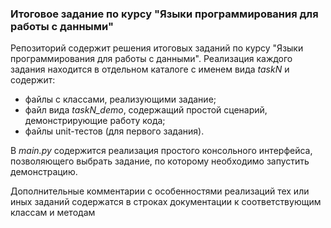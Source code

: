 ### Итоговое задание по курсу "Языки программирования для работы с данными"
Репозиторий содержит решения итоговых заданий по курсу "Языки программирования 
для работы с данными". Реализация каждого задания находится в отдельном каталоге с 
именем вида *taskN* и содержит: 
- файлы с классами, реализующими задание; 
- файл вида *taskN_demo*, содержащий простой сценарий, демонстрирующие работу кода; 
- файлы unit-тестов (для первого задания).

В *main.py* содержится реализация простого консольного интерфейса, позволяющего выбрать
задание, по которому необходимо запустить демонстрацию. 

Дополнительные комментарии с особенностями реализаций тех или иных заданий содержатся в 
строках документации к соответствующим классам и методам